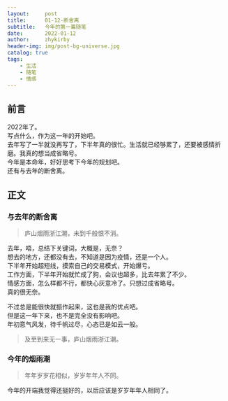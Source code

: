 ```yaml
---
layout:     post
title:      01-12-断舍离
subtitle:   今年的第一篇随笔
date:       2022-01-12
author:     zhykirby
header-img: img/post-bg-universe.jpg
catalog: true
tags:
    - 生活
    - 随笔
    - 情感
---
```


## 前言

2022年了。  
写点什么，作为这一年的开始吧。  
去年写了一半就没再写了，下半年真的很忙。生活就已经够累了，还要被感情折磨。我真的想当成省略号。  
今年是本命年，好好思考下今年的规划吧。  
还有与去年的断舍离。

## 正文

### 与去年的断舍离

> 庐山烟雨浙江潮，未到千般恨不消。

去年，唔，总结下关键词，大概是，无奈？  
想去的地方，还都没有去，不知道是因为疫情，还是一个人。  
下半年开始超短线，摸索自己的交易模式，开始爆亏。  
工作方面，下半年开始就忙成了狗，会议也超多，比去年累了不少。  
情感方面，怎么样都不行，都快心灰意冷了。只想过成省略号。  
真的很无奈。  

不过总是能很快就振作起来，这也是我的优点吧。  
但是这一年下来，也不是完全没有影响吧。  
年初意气风发，待千帆过尽，心态已是如云一般。  
> 及至到来无一事，庐山烟雨浙江潮。

### 今年的烟雨潮

> 年年岁岁花相似，岁岁年年人不同。

今年的开端我觉得还挺好的，以后应该是岁岁年年人相同了。



